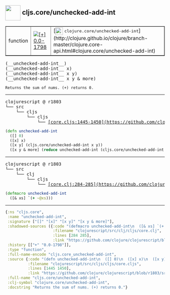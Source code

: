 ## <img width="48px" valign="middle" src="http://i.imgur.com/Hi20huC.png"> cljs.core/unchecked-add-int

 <table border="1">
<tr>
<td>function</td>
<td><a href="https://github.com/cljsinfo/api-refs/tree/0.0-1798"><img valign="middle" alt="[+] 0.0-1798" src="https://img.shields.io/badge/+-0.0--1798-lightgrey.svg"></a> </td>
<td>
[<img height="24px" valign="middle" src="http://i.imgur.com/1GjPKvB.png"> <samp>clojure.core/unchecked-add-int</samp>](http://clojure.github.io/clojure/branch-master/clojure.core-api.html#clojure.core/unchecked-add-int)
</td>
</tr>
</table>

 <samp>
(__unchecked-add-int__)<br>
(__unchecked-add-int__ x)<br>
(__unchecked-add-int__ x y)<br>
(__unchecked-add-int__ x y & more)<br>
</samp>

```
Returns the sum of nums. (+) returns 0.
```

---

 <pre>
clojurescript @ r1803
└── src
    └── cljs
        └── cljs
            └── <ins>[core.cljs:1445-1450](https://github.com/clojure/clojurescript/blob/r1803/src/cljs/cljs/core.cljs#L1445-L1450)</ins>
</pre>

```clj
(defn unchecked-add-int
  ([] 0)
  ([x] x)
  ([x y] (cljs.core/unchecked-add-int x y))
  ([x y & more] (reduce unchecked-add-int (cljs.core/unchecked-add-int x y) more)))
```


---

 <pre>
clojurescript @ r1803
└── src
    └── clj
        └── cljs
            └── <ins>[core.clj:284-285](https://github.com/clojure/clojurescript/blob/r1803/src/clj/cljs/core.clj#L284-L285)</ins>
</pre>

```clj
(defmacro unchecked-add-int
  ([& xs] `(+ ~@xs)))
```

---

```clj
{:ns "cljs.core",
 :name "unchecked-add-int",
 :signature ["[]" "[x]" "[x y]" "[x y & more]"],
 :shadowed-sources ({:code "(defmacro unchecked-add-int\n  ([& xs] `(+ ~@xs)))",
                     :filename "clojurescript/src/clj/cljs/core.clj",
                     :lines [284 285],
                     :link "https://github.com/clojure/clojurescript/blob/r1803/src/clj/cljs/core.clj#L284-L285"}),
 :history [["+" "0.0-1798"]],
 :type "function",
 :full-name-encode "cljs.core_unchecked-add-int",
 :source {:code "(defn unchecked-add-int\n  ([] 0)\n  ([x] x)\n  ([x y] (cljs.core/unchecked-add-int x y))\n  ([x y & more] (reduce unchecked-add-int (cljs.core/unchecked-add-int x y) more)))",
          :filename "clojurescript/src/cljs/cljs/core.cljs",
          :lines [1445 1450],
          :link "https://github.com/clojure/clojurescript/blob/r1803/src/cljs/cljs/core.cljs#L1445-L1450"},
 :full-name "cljs.core/unchecked-add-int",
 :clj-symbol "clojure.core/unchecked-add-int",
 :docstring "Returns the sum of nums. (+) returns 0."}

```

